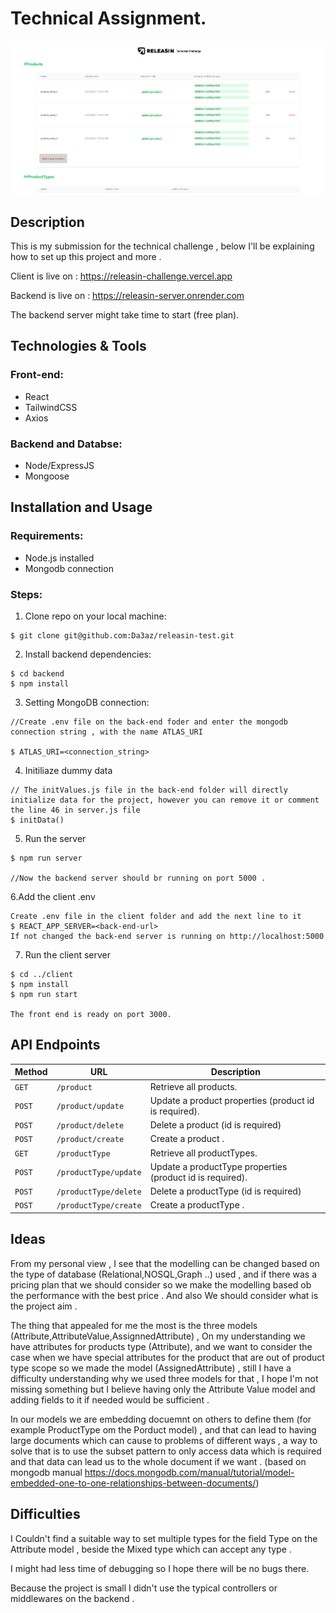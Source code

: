 # Technical Assignment.

<img src="githubImg/releasin.png"/>

## Description


This is my submission for the technical challenge , below I'll be explaining how to set up this project and more .

Client is live on :
https://releasin-challenge.vercel.app

Backend is live on :
https://releasin-server.onrender.com

The backend server might take time to start (free plan).

## Technologies & Tools

### Front-end:

* React
* TailwindCSS
* Axios

### Backend and Databse:

* Node/ExpressJS
* Mongoose


## Installation and Usage

### Requirements:

* Node.js installed
* Mongodb connection

### Steps:
1. Clone repo on your local machine:
```
$ git clone git@github.com:Da3az/releasin-test.git
```
2. Install backend dependencies:
```
$ cd backend
$ npm install
```
3. Setting MongoDB connection:
```
//Create .env file on the back-end foder and enter the mongodb connection string , with the name ATLAS_URI

$ ATLAS_URI=<connection_string>
```
4. Initiliaze dummy data
```
// The initValues.js file in the back-end folder will directly initialize data for the project, however you can remove it or comment the line 46 in server.js file
$ initData()
```
5. Run the server
```
$ npm run server

//Now the backend server should br running on port 5000 .
```
6.Add the client .env
```
Create .env file in the client folder and add the next line to it
$ REACT_APP_SERVER=<back-end-url>
If not changed the back-end server is running on http://localhost:5000
```
7. Run the client server
```
$ cd ../client
$ npm install
$ npm run start

The front end is ready on port 3000.
```

## API Endpoints

 Method   | URL                                      | Description                              |
| -------- | ---------------------------------------- | ---------------------------------------- |
| `GET`    | `/product`                             | Retrieve all products.                      |
| `POST`   | `/product/update`                             | Update a product properties (product id is required).                       |
| `POST`    | `/product/delete`                          | Delete a product (id is required)                       |
| `POST`  | `/product/create`                          | Create a product .                 |
| `GET`    | `/productType`                             | Retrieve all productTypes.                      |
| `POST`   | `/productType/update`                             | Update a productType properties (product id is required).                       |
| `POST`    | `/productType/delete`                          | Delete a productType (id is required)                       |
| `POST`  | `/productType/create`                          | Create a productType . 

## Ideas

From my personal view , I see that the modelling can be changed based on the type of database (Relational,NOSQL,Graph ..) used , and if there was a pricing plan that  we should consider so we make the modelling based ob the performance with the best price .
And also We should consider what is the project aim .


The thing that appealed for me the most is the three models (Attribute,AttributeValue,AssignnedAttribute) , On my understanding we have attributes for products type (Attribute), and we want to consider the case when we have special attributes for the product that are out of product type scope so we made the model (AssignedAttribute) , still I have a difficulty understanding why we used three models for that , I hope I'm not missing something but I believe having only the Attribute Value model and adding fields to it if needed would be sufficient .


In our models we are embedding docuemnt on others to define them (for example ProductType om the Porduct model) , and that can lead to having large documents which can cause to problems of different ways , a way to solve that is to use the subset pattern to only access data which is required and that data can lead us to the whole document if we want .
(based on mongodb manual 
 https://docs.mongodb.com/manual/tutorial/model-embedded-one-to-one-relationships-between-documents/)

## Difficulties

I Couldn't find a suitable way to set multiple types for the field Type on the Attribute model , beside the Mixed type which can accept any type .


I might had less time of debugging so I hope there will be no bugs there.


Because the project is small I didn't use the typical controllers or middlewares on the backend .

